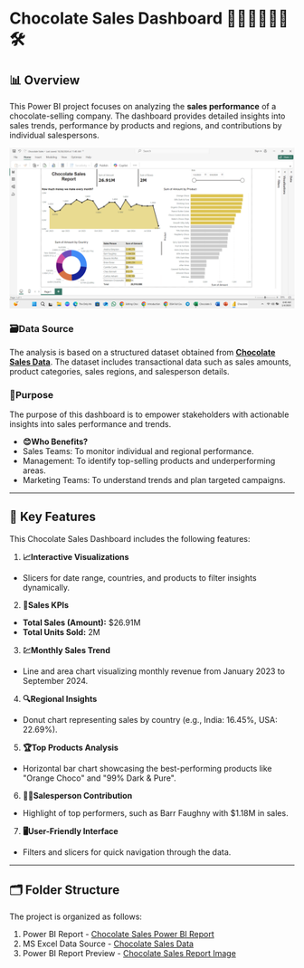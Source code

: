 # Chocolate Sales Dashboard 🍫🍰🍩🍪🧁🍬🛠️

## 📊 Overview  
This Power BI project focuses on analyzing the **sales performance** of a chocolate-selling company. The dashboard provides detailed insights into sales trends, performance by products and regions, and contributions by individual salespersons.

![Chocolate Sales Dashboard](https://github.com/vaibhavvaishnav221/Chocolate-Sales-Power-BI-Report/blob/main/Screenshot%20(78).png?raw=true "Chocolate Sales Dashboard")

### **🗃️Data Source**  
The analysis is based on a structured dataset obtained from **[Chocolate Sales Data](<Chocolate Sales.xlsx>)**. The dataset includes transactional data such as sales amounts, product categories, sales regions, and salesperson details.

### **🤔Purpose**  
The purpose of this dashboard is to empower stakeholders with actionable insights into sales performance and trends.  
- **😊Who Benefits?**  
- Sales Teams: To monitor individual and regional performance.  
- Management: To identify top-selling products and underperforming areas.  
- Marketing Teams: To understand trends and plan targeted campaigns.  

---

## 🚀 Key Features  
This Chocolate Sales Dashboard includes the following features:  
1. **📈Interactive Visualizations**  
- Slicers for date range, countries, and products to filter insights dynamically.  

2. **💼Sales KPIs**  
- **Total Sales (Amount):** $26.91M  
- **Total Units Sold:** 2M  

3. **💹Monthly Sales Trend**  
- Line and area chart visualizing monthly revenue from January 2023 to September 2024.  

 4. **🔍Regional Insights**  
- Donut chart representing sales by country (e.g., India: 16.45%, USA: 22.69%).  

5. **🏆Top Products Analysis**  
- Horizontal bar chart showcasing the best-performing products like "Orange Choco" and "99% Dark & Pure".  

6. **👨‍💼Salesperson Contribution**  
- Highlight of top performers, such as Barr Faughny with $1.18M in sales.  

7. **🖥️User-Friendly Interface**  
- Filters and slicers for quick navigation through the data.  

---

## 🗂️ Folder Structure  
The project is organized as follows:  
1. Power BI Report - [Chocolate Sales Power BI Report](https://github.com/vaibhavvaishnav221/Chocolate-Sales-Power-BI-Report/blob/main/Chocolate%20Sales.pbix "Chocolate Sales Report")
2. MS Excel Data Source - [Chocolate Sales Data](https://github.com/vaibhavvaishnav221/Chocolate-Sales-Power-BI-Report/blob/main/Chocolate%20Sales.xlsx "Chocolate Sales Data")
3. Power BI Report Preview - [Chocolate Sales Report Image](https://github.com/vaibhavvaishnav221/Chocolate-Sales-Power-BI-Report/blob/main/Screenshot%20(78).png "Chocolate Sales Report Image")
